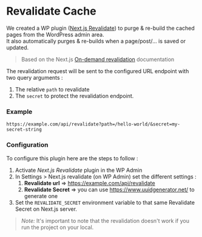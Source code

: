 # Revalidate Cache

We created a WP plugin ([Next.js Revalidate](https://github.com/superhuit-agency/nextjs-revalidate)) to purge & re-build the cached pages from the WordPress admin area.<br />
It also automatically purges & re-builds when a page/post/... is saved or updated.

> Based on the Next.js [On-demand revalidation](https://nextjs.org/docs/app/building-your-application/caching#on-demand-revalidation) documentation

The revalidation request will be sent to the configured URL endpoint with two query arguments :

1. The relative `path` to revalidate
2. The `secret` to protect the revalidation endpoint.

### Example

```
https://example.com/api/revalidate?path=/hello-world/&secret=my-secret-string
```

### Configuration

To configure this plugin here are the steps to follow :

1. Activate _Next.js Revalidate_ plugin in the WP Admin
2. In Settings > Next.js revalidate (on WP Admin) set the different settings :
    1. **Revalidate url** => https://example.com/api/revalidate
    2. **Revalidate Secret** => you can use https://www.uuidgenerator.net/ to generate one
3. Set the `REVALIDATE_SECRET` environment variable to that same Revalidate Secret on Next.js server.

> _Note:_ It's important to note that the revalidation doesn't work if you run the project on your local.
